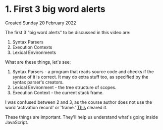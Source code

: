 # 1. First 3 big word alerts
Created Sunday 20 February 2022

The first 3 "big word alerts" to be discussed in this video are:
1. Syntax Parsers
2. Execution Contexts
3. Lexical  Environments

What are these things, let's see:
1. Syntax Parsers - a program that reads source code and checks if the syntax of it is correct. It may do extra stuff too, as specified by the syntax parser's creators.
2. Lexical Environment - the tree structure of scopes.
3. Execution Context - the current stack frame.

I was confused between 2 and 3, as the course author does not use the word 'activation record' or 'frame.' [This](https://stackoverflow.com/a/35760441/11392807) cleared it.

These things are important. They'll help us understand what's going inside JavaScript.